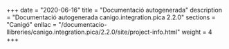 +++
date        = "2020-06-16"
title       = "Documentació autogenerada"
description = "Documentació autogenerada canigo.integration.pica 2.2.0"
sections    = "Canigó"
enllac		= "/documentacio-llibreries/canigo.integration.pica/2.2.0/site/project-info.html"
weight      = 4
+++
